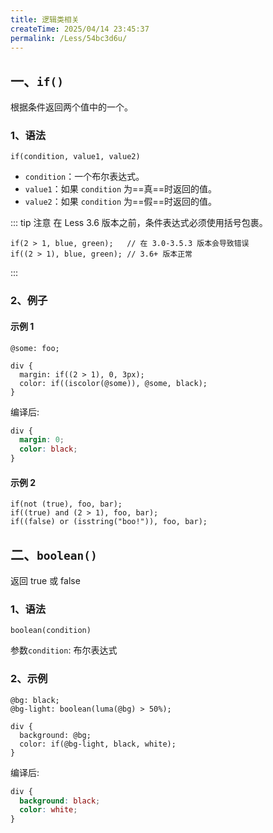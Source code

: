```yaml
---
title: 逻辑类相关
createTime: 2025/04/14 23:45:37
permalink: /Less/54bc3d6u/
---
```


## 一、`if()`

根据条件返回两个值中的一个。

### 1、语法

```less
if(condition, value1, value2)
```

- `condition`：一个布尔表达式。
- `value1`：如果 `condition` 为==真==时返回的值。
- `value2`：如果 `condition` 为==假==时返回的值。

::: tip 注意
在 Less 3.6 版本之前，条件表达式必须使用括号包裹。

```less
if(2 > 1, blue, green);   // 在 3.0-3.5.3 版本会导致错误
if((2 > 1), blue, green); // 3.6+ 版本正常
```

:::

### 2、例子

#### 示例 1

```less
@some: foo;

div {
  margin: if((2 > 1), 0, 3px);
  color: if((iscolor(@some)), @some, black);
}
```

编译后:

```css
div {
  margin: 0;
  color: black;
}
```

#### 示例 2

```less
if(not (true), foo, bar);
if((true) and (2 > 1), foo, bar);
if((false) or (isstring("boo!")), foo, bar);
```

## 二、`boolean()`

返回 true 或 false

### 1、语法

```less
boolean(condition)
```

参数`condition`: 布尔表达式

### 2、示例

```less
@bg: black;
@bg-light: boolean(luma(@bg) > 50%);

div {
  background: @bg;
  color: if(@bg-light, black, white);
}
```

编译后:

```css
div {
  background: black;
  color: white;
}
```
